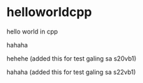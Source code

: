 # helloworldcpp


hello world in cpp

hahaha

hehehe (added this for test galing sa s20vb1)

hahaha (added this for test galing sa s22vb1)

